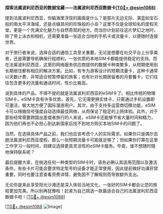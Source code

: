 **探索法属波利尼西亚的数据宝藏——法属波利尼西亚数据卡[[TG💪+ @esim1088](https://t.me/s/esim1088)]**

提到法属波利尼西亚，你脑海里浮现的画面是什么？是那片无边无际、湛蓝如宝石般的南太平洋海域，还是点缀其间的珍珠般的小岛？这里不仅是全球知名的度假天堂，更是一个充满文化魅力与自然奇观的地方。而当你计划前往这片梦幻之地时，除了带上泳衣和相机，还需要准备一张适合当地的手机卡或流量卡，以便随时连接世界。

对于旅行者来说，选择合适的通信工具至关重要。无论是想要在社交平台上分享美景，还是需要导航确保行程顺利，一张优质的本地SIM卡都能提供稳定的支持。而在法属波利尼西亚，这里的网络服务供应商提供的数据卡种类繁多，从短期使用到长期居住都有相应的解决方案。比如，有专为游客设计的短期流量卡，这种卡通常以天数计费，非常适合短暂停留的旅客；也有针对长期居留者的月套餐卡，它们往往包含更多的流量和通话时间，性价比极高。

说到具体的产品，不得不提的就是法属波利尼西亚的eSIM卡了。相比传统的物理SIM卡，eSIM卡具有许多优势。首先，它无需更换实体卡，只需通过手机设置即可激活，极大地方便了国际漫游用户。其次，由于支持多运营商切换功能，eSIM卡可以根据信号强度自动选择最佳网络，从而保证了稳定的上网体验。此外，对于那些经常需要跨国出差或者旅行的人来说，eSIM卡还能够节省大量时间和精力，因为他们再也不必担心到达新国家后找不到地方购买本地SIM卡的问题了。

当然，在选择具体产品之前，我们也应该考虑个人的实际需求。如果你只是偶尔去趟法属波利尼西亚度假，那么一张短期流量卡可能就足够了；但如果你打算在这里工作学习一段时间，则建议选择更具灵活性的eSIM卡服务。毕竟，谁不想随时随地保持联系呢？

最后提醒大家，在挑选任何一种类型的SIM卡时，请务必确认其适用范围以及激活条件。有些卡片可能会要求特定型号的设备才能正常使用，因此提前做好功课非常重要。同时也要注意查看资费详情，避免因不了解规则而导致额外支出。

无论你是来此享受阳光沙滩还是深入体验当地文化，一张好的SIM卡都会让您的旅程更加完美。所以别再犹豫啦！赶紧为自己挑选一款最适合自己的法属波利尼西亚数据卡吧！[[TG💪+ @esim1088](https://t.me/s/esim1088)]

[[TG💪+ @esim1088](https://t.me/s/esim1088) ![Image](https://i.postimg.cc/4NQfJmqS/Snipaste-2025-05-13-00-14-12.png)]